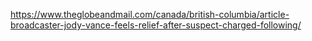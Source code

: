 
https://www.theglobeandmail.com/canada/british-columbia/article-broadcaster-jody-vance-feels-relief-after-suspect-charged-following/

